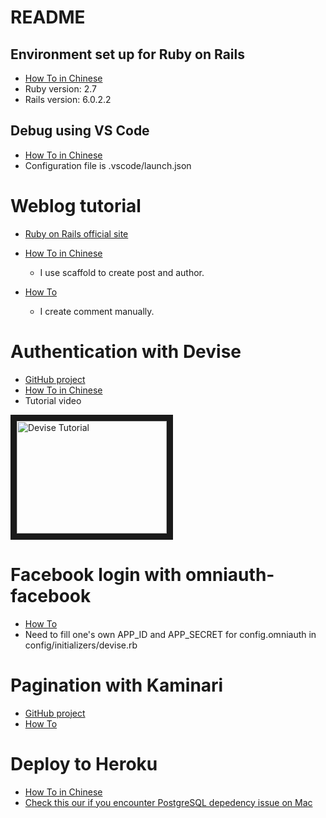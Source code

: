 # README

## Environment set up for Ruby on Rails
* [How To in Chinese](https://railsbook.tw/chapters/02-environment-setup.html)
* Ruby version: 2.7
* Rails version: 6.0.2.2

## Debug using VS Code
* [How To in Chinese](https://medium.com/@zneuray/vs-code-for-ruby-on-rails-7e643ca740fd)
* Configuration file is .vscode/launch.json

# Weblog tutorial
* [Ruby on Rails official site](https://rubyonrails.org/)
* [How To in Chinese](https://railsbook.tw/chapters/04-your-first-rails-application.html)

  - I use scaffold to create post and author.

* [How To](https://guides.rubyonrails.org/getting_started.html)
  - I create comment manually.

# Authentication with Devise
* [GitHub project](https://github.com/heartcombo/devise#starting-with-rails)
* [How To in Chinese](https://ihower.tw/rails/auth.html)
* Tutorial video

<a href="http://www.youtube.com/watch?feature=player_embedded&v=zJYuLebl-Js
" target="_blank"><img src="http://img.youtube.com/vi/zJYuLebl-Js/0.jpg" 
alt="Devise Tutorial" width="240" height="180" border="10" /></a>

# Facebook login with omniauth-facebook
* [How To](https://github.com/heartcombo/devise/wiki/OmniAuth:-Overview)
* Need to fill one's own APP_ID and APP_SECRET for config.omniauth in config/initializers/devise.rb 

# Pagination with Kaminari
* [GitHub project](https://github.com/kaminari/kaminari)
* [How To](https://www.driftingruby.com/episodes/pagination-with-kaminari)

# Deploy to Heroku
* [How To in Chinese](https://railsbook.tw/chapters/32-deployment-with-heroku.html)
* [Check this our if you encounter PostgreSQL depedency issue on Mac](https://wikimatze.de/installing-postgresql-gem-under-ubuntu-and-mac/)

